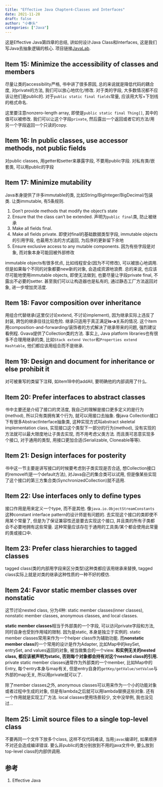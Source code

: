 ```yaml
---
title: "Effective Java Chapter4-Classes and Interfaces"
date: 2021-11-28
draft: false
author: "小拳头"
categories: ["Java"]
---
```


这是Effective Java第四章的总结, 讲如何设计Java Class和Interfaces, 这是我们写Java去抽象逻辑的核心. 项目链接[JavaLab](https://github.com/huanruiz/JavaLab).

## Item 15: Minimize the accessibility of classes and members
尽量让类的accessibility严格, 书中讲了很多原因, 总的来说就是降低代码的耦合度, 对private的方法, 我们可以放心地优化/修改. 对于类的字段, 大多数情况都不应该让他们是public的. 对于`public static final fields`常量, 应该用大写+下划线的格式命名.

这里要注意nonzero-length array, 即使是`public static final Thing[]`, 其中的值可以被修改. 我们可以让这个字段`private`, 然后露出一个返回或者它的方法/用另一个字段返回一个只读的copy.

## Item 16: In public classes, use accessor methods, not public fields
对public classes, 用getter和setter来暴露字段, 不要用public字段. 对私有类/嵌套类, 可以用public的字段

## Item 17: Minimize mutability
Java本身提供了许多immutable的类, 比如String/BigInteger/BigDecimal/包装类. 让类immutable, 有5条规则.
1. Don’t provide methods that modify the object’s state
2. Ensure that the class can’t be extended. 声明为`public final`类, 防止被继承
3. Make all fields final. 
4. Make all fields private. 即使对final的基础数据类型字段, immutable objects的引用字段, 也最用方法的方式返回, 为后序的更新留下余地
5. Ensure exclusive access to any mutable components. 因为有些字段是对象, 而对象本身可能回被外部修改

immutable objects有很多优点, 比如线程安全(因为不可修改), 可以被放心地调用. 但是如果每个不同的对象都要new新的对象, 会造成资源地浪费. 总的来说, 也应该尽可能地使用immutable objects, 即使无法做到, 也要尽量让字段private final, 不露出不必要的setter. 甚至我们可以让构造器也是私有的, 通过静态工厂方法返回对象, 进一步增加灵活度.

## Item 18: Favor composition over inheritance
用组合代替继承(这里仅讨论extend, 不讨论implement), 因为继承实际上违反了封装, 跨包的继承往往比较危险. 继承只适用于真正满足**is-a**关系的情况. 这个item用composition-and-forwarding/装饰者的方式解决了继承带来的问题, 强烈建议看例程. Gvava提供了Collection类的方法. 事实上, Java platform libraries也有很多不合理用继承的类, 比如`Stack extend Vector`和`Properties extend Hashtable`, 他们都应该用组合而不是继承.

## Item 19: Design and document for inheritance or else prohibit it
对可被重写的类留下注释, 如item18中的addAll, 要明确他的内部调用了什么.

## Item 20: Prefer interfaces to abstract classes
书中主要还是介绍了接口的灵活度, 我自己的理解是接口更多定义的是行为(method), 所以只有类拥有某个行为, 就可以用接口去抽象. 像java Collection接口下有很多AbstractInterface抽象类, 这种实现方式叫abstract skeletal implementation class, 实现接口这个类型下一部分的行为(method), 没有实现的方法就可以最大限度地让子类去实现, 而不用考虑父类方法. 而且类可恶意实现多个接口, 对于通用的类型, 用接口更加合适(Serializable, Cloneable等等).

## Item 21: Design interfaces for posterity
书中这一节主要是讲写接口的时候要考虑到子类实现是否合适, 想Collection接口的removeIf(是一个default方法), 对Java自己的集合类可以试用, 但是像某些实现了这个接口的第三方集合类(SynchronizedCollection)就不适用.

## Item 22: Use interfaces only to define types
接口作用是用来定义一个type, 而不是其他. 像`java.io.ObjectStreamConstants`这种constant interface pattern的设计师是有问题的. 去实现这个接口的类即使不用某个常量了, 但是为了保证兼容性还是要去实现这个接口, 并且类的所有子类都会不必要地拥有这些常量. 这种常量应该存在于通用的工具类/某个都会使用此常量的类或接口中.

## Item 23: Prefer class hierarchies to tagged classes
tagged class(类的内部用字段来区分类型)这种类都应该用继承来替换, tagged class实际上就是对类的继承这种性质的一种不好的模仿.

## Item 24: Favor static member classes over nonstatic
这节讨论nested class, 分为4种: static member classes(inner classes), nonstatic member classes, anonymous classes, and local classes. 

**static member classes**相当于外部类的一个字段, 可以访问private字段和方法, 同时自身也受到作用域的限制. 因为是static, 本身是独立于实例的. static member classes常用来作为一个helper class作为辅助功能. 而**nonstatic member class**的一个常用的设计是作为Adapter, 比如Map中的keySet, entrySet, and values返回的对象, 被当做集合的一个view. **和实例无关的nested class, 都应该被声明为static, 否则每个对象都会持有对这个nested class的引用.** private static member classes通常作为外部类的一个member, 比如Map中的Entry, 每个entry本身与map有关, 但是entry自身的`getKey/getValue/setValue`与外部的map无关, 所以用private就可以了.

除了member classes之外, anonymous classes可以用来作为一个小的功能对象或者过程中生成的对象, 但是有lambda之后就可以用lambda替换这些对象. 还有一个作用就是实现工厂方法. local classes使用场景较少, 文中没举例, 我也没见过...

## Item 25: Limit source files to a single top-level class
不要再同一个文件下放多个class, 这样不仅代码难读, 当用`javac`编译时, 如果顺序不对还会造成编译错误. 要么非public的类分别放到不用的java文件中, 要么放到top-level class的内部供调用.

## 参考
1. Effective Java